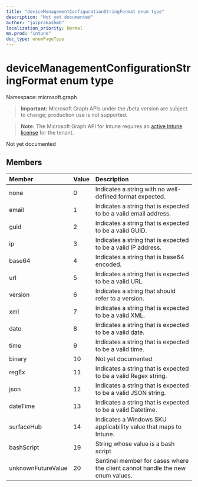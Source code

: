```yaml
---
title: "deviceManagementConfigurationStringFormat enum type"
description: "Not yet documented"
author: "jaiprakashmb"
localization_priority: Normal
ms.prod: "intune"
doc_type: enumPageType
---
```


# deviceManagementConfigurationStringFormat enum type

Namespace: microsoft.graph

> **Important:** Microsoft Graph APIs under the /beta version are subject to change; production use is not supported.

> **Note:** The Microsoft Graph API for Intune requires an [active Intune license](https://go.microsoft.com/fwlink/?linkid=839381) for the tenant.

Not yet documented

## Members
|Member|Value|Description|
|:---|:---|:---|
|none|0|Indicates a string with no well-defined format expected.|
|email|1|Indicates a string that is expected to be a valid email address.|
|guid|2|Indicates a string that is expected to be a valid GUID.|
|ip|3|Indicates a string that is expected to be a valid IP address.|
|base64|4|Indicates a string that is base64 encoded.|
|url|5|Indicates a string that is expected to be a valid URL.|
|version|6|Indicates a string that should refer to a version.|
|xml|7|Indicates a string that is expected to be a valid XML.|
|date|8|Indicates a string that is expected to be a valid date.|
|time|9|Indicates a string that is expected to be a valid time.|
|binary|10|Not yet documented|
|regEx|11|Indicates a string that is expected to be a valid Regex string.|
|json|12|Indicates a string that is expected to be a valid JSON string.|
|dateTime|13|Indicates a string that is expected to be a valid Datetime.|
|surfaceHub|14|Indicates a Windows SKU applicability value that maps to Intune.|
|bashScript|19|String whose value is a bash script|
|unknownFutureValue|20|Sentinel member for cases where the client cannot handle the new enum values.|
